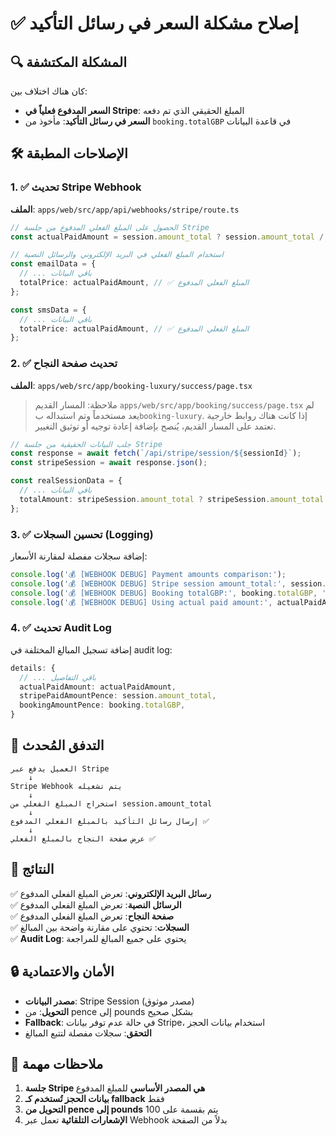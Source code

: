 # ✅ إصلاح مشكلة السعر في رسائل التأكيد

## 🔍 المشكلة المكتشفة

كان هناك اختلاف بين:
- **السعر المدفوع فعلياً في Stripe**: المبلغ الحقيقي الذي تم دفعه
- **السعر في رسائل التأكيد**: مأخوذ من `booking.totalGBP` في قاعدة البيانات

## 🛠️ الإصلاحات المطبقة

### 1. ✅ تحديث Stripe Webhook
**الملف**: `apps/web/src/app/api/webhooks/stripe/route.ts`

```typescript
// الحصول على المبلغ الفعلي المدفوع من جلسة Stripe
const actualPaidAmount = session.amount_total ? session.amount_total / 100 : (booking.totalGBP ? booking.totalGBP / 100 : 0);

// استخدام المبلغ الفعلي في البريد الإلكتروني والرسائل النصية
const emailData = {
  // ... باقي البيانات
  totalPrice: actualPaidAmount, // ✅ المبلغ الفعلي المدفوع
};

const smsData = {
  // ... باقي البيانات  
  totalPrice: actualPaidAmount, // ✅ المبلغ الفعلي المدفوع
};
```

### 2. ✅ تحديث صفحة النجاح
**الملف**: `apps/web/src/app/booking-luxury/success/page.tsx`

> ملاحظة: المسار القديم `apps/web/src/app/booking/success/page.tsx` لم يعد مستخدماً وتم استبداله ب`booking-luxury`. إذا كانت هناك روابط خارجية تعتمد على المسار القديم، يُنصح بإضافة إعادة توجيه أو توثيق التغيير.

```typescript
// جلب البيانات الحقيقية من جلسة Stripe
const response = await fetch(`/api/stripe/session/${sessionId}`);
const stripeSession = await response.json();

const realSessionData = {
  // ... باقي البيانات
  totalAmount: stripeSession.amount_total ? stripeSession.amount_total / 100 : 0, // ✅ تحويل من pence إلى pounds
};
```

### 3. ✅ تحسين السجلات (Logging)

إضافة سجلات مفصلة لمقارنة الأسعار:

```typescript
console.log('💰 [WEBHOOK DEBUG] Payment amounts comparison:');
console.log('💰 [WEBHOOK DEBUG] Stripe session amount_total:', session.amount_total, 'pence');
console.log('💰 [WEBHOOK DEBUG] Booking totalGBP:', booking.totalGBP, 'pence');
console.log('💰 [WEBHOOK DEBUG] Using actual paid amount:', actualPaidAmount, 'GBP');
```

### 4. ✅ تحديث Audit Log

إضافة تسجيل المبالغ المختلفة في audit log:

```typescript
details: {
  // ... باقي التفاصيل
  actualPaidAmount: actualPaidAmount,
  stripePaidAmountPence: session.amount_total,
  bookingAmountPence: booking.totalGBP,
}
```

## 🔄 التدفق المُحدث

```
العميل يدفع عبر Stripe
    ↓
Stripe Webhook يتم تشغيله
    ↓
استخراج المبلغ الفعلي من session.amount_total
    ↓
إرسال رسائل التأكيد بالمبلغ الفعلي المدفوع ✅
    ↓
عرض صفحة النجاح بالمبلغ الفعلي ✅
```

## 🎯 النتائج

✅ **رسائل البريد الإلكتروني**: تعرض المبلغ الفعلي المدفوع  
✅ **الرسائل النصية**: تعرض المبلغ الفعلي المدفوع  
✅ **صفحة النجاح**: تعرض المبلغ الفعلي المدفوع  
✅ **السجلات**: تحتوي على مقارنة واضحة بين المبالغ  
✅ **Audit Log**: يحتوي على جميع المبالغ للمراجعة  

## 🔒 الأمان والاعتمادية

- **مصدر البيانات**: Stripe Session (مصدر موثوق)
- **التحويل**: من pence إلى pounds بشكل صحيح
- **Fallback**: في حالة عدم توفر بيانات Stripe، استخدام بيانات الحجز
- **التحقق**: سجلات مفصلة لتتبع المبالغ

## 📝 ملاحظات مهمة

1. **جلسة Stripe هي المصدر الأساسي** للمبلغ المدفوع
2. **بيانات الحجز تُستخدم كـ fallback** فقط
3. **التحويل من pence إلى pounds** يتم بقسمة على 100
4. **الإشعارات التلقائية** تعمل عبر Webhook بدلاً من الصفحة

